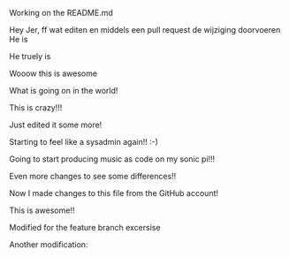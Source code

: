 Working on the README.md

Hey Jer, ff wat editen en middels een pull request de wijziging doorvoeren 
He is

He truely is

Wooow this is awesome


What is going on in the world!



This is crazy!!!



Just edited it some more!

Starting to feel like a sysadmin again!! :-)





Going to start producing music as code on my sonic pi!!!


Even more changes to see some differences!!



Now I made changes to this file from the GitHub account!

This is awesome!!


Modified for the feature branch excersise

Another modification:
